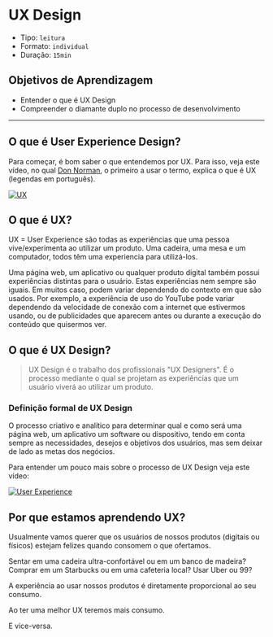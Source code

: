# UX Design

* Tipo: `leitura`
* Formato: `individual`
* Duração: `15min`

## Objetivos de Aprendizagem

* Entender o que é UX Design
* Compreender o diamante duplo no processo de desenvolvimento

***

## O que é User Experience Design?

Para começar, é bom saber o que entendemos por UX. Para isso, veja este vídeo, no qual [Don Norman](https://pt.wikipedia.org/wiki/Donald_Norman), o primeiro a usar o termo, explica o que é UX (legendas em português).

[![UX](https://lh3.googleusercontent.com/NXXihcbIZBiywCDP7TVRfZwUTiLONFyi-XhYIoz-2-f7l9QamUVtsu7Vg6Snv9qOmTX28AS90Bh6eVnF-FWf0Ggvog-Vfj6eIfL6VTz5lf5avx00hvC13gdwy31_X-eoMvqkp-nYW7U)](https://www.youtube.com/watch?v=9BdtGjoIN4E&cc_lang_pref=pt&cc_load_policy=1)

## O que é UX?

UX = User Experience são todas as experiências que uma pessoa vive/experimenta ao utilizar um produto. Uma cadeira, uma mesa e um computador, todos têm uma experiencia para utilizá-los.

Uma página web, um aplicativo ou qualquer produto digital também possui experiências distintas para o usuário. Estas experiências nem sempre são iguais. Em muitos caso, podem variar dependendo do contexto em que são usados. Por exemplo, a experiência de uso do YouTube pode variar dependendo da velocidade de conexão com a internet que estivermos usando, ou de publicidades que aparecem antes ou durante a execução do conteúdo que quisermos ver.

## O que é UX Design?

> UX Design é o trabalho dos profissionais "UX Designers". É o processo mediante o qual se projetam as experiências que um usuário viverá ao utilizar um produto.

### Definição formal de UX Design

O processo criativo e analítico para determinar qual e como será uma página web, um aplicativo um software ou dispositivo, tendo em conta sempre as necessidades, desejos e objetivos dos usuários, mas sem deixar de lado as metas dos negócios.

Para entender um pouco mais sobre o processo de UX Design veja este vídeo:

[![User Experience](https://lh5.googleusercontent.com/OHW33sLkmWQv1eljJlycGHozE-ozx6WXVE-rnYKOmke4hqXzXyKhD67dGEDw_ILwsyFMiYT29n4ECRatw5Gfd4tnjs8Q3HZh5nT8qZOiffp7HuLZSDA_IMzD5MoGqvI_2f71IfGOgG4)](https://www.youtube.com/watch?v=wmmVhVIxW-A)

## Por que estamos aprendendo UX?

Usualmente vamos querer que os usuários de nossos produtos \(digitais ou físicos\) estejam felizes quando consomem o que ofertamos.

Sentar em uma cadeira ultra-confortável ou em um banco de madeira? Comprar em um Starbucks ou em uma cafeteria local? Usar Uber ou 99?

A experiência ao usar nossos produtos é diretamente proporcional ao seu consumo.

Ao ter uma melhor UX teremos mais consumo.

E vice-versa.
